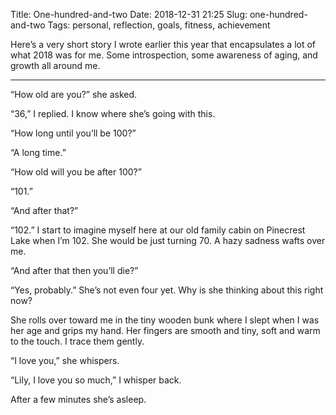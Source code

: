 Title: One-hundred-and-two
Date: 2018-12-31 21:25
Slug: one-hundred-and-two
Tags: personal, reflection, goals, fitness, achievement

Here’s a very short story I wrote earlier this year that encapsulates a lot of what 2018 was for me. Some introspection, some awareness of aging, and growth all around me.

---

“How old are you?” she asked.

“36,” I replied. I know where she’s going with this.

“How long until you’ll be 100?”

“A long time.”

“How old will you be after 100?”

“101.”

“And after that?”

“102.” I start to imagine myself here at our old family cabin on Pinecrest Lake when I’m 102. She would be just turning 70. A hazy sadness wafts over me.

“And after that then you’ll die?”

“Yes, probably.” She’s not even four yet. Why is she thinking about this right now?

She rolls over toward me in the tiny wooden bunk where I slept when I was her age and grips my hand. Her fingers are smooth and tiny, soft and warm to the touch. I trace them gently.

“I love you,” she whispers.

“Lily, I love you so much,” I whisper back.

After a few minutes she’s asleep.